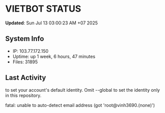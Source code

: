 # VIETBOT STATUS
**Updated**: Sun Jul 13 03:00:23 AM +07 2025

## System Info
- IP: 103.77.172.150
- Uptime: up 1 week, 6 hours, 47 minutes
- Files: 31895

## Last Activity

to set your account's default identity.
Omit --global to set the identity only in this repository.

fatal: unable to auto-detect email address (got 'root@vinh3690.(none)')

